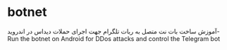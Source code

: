# botnet
 آموزش ساخت بات نت متصل به ربات تلگرام جهت اجرای حملات دیداس در اندروید- Run the botnet on Android for DDos attacks and control the Telegram bot

